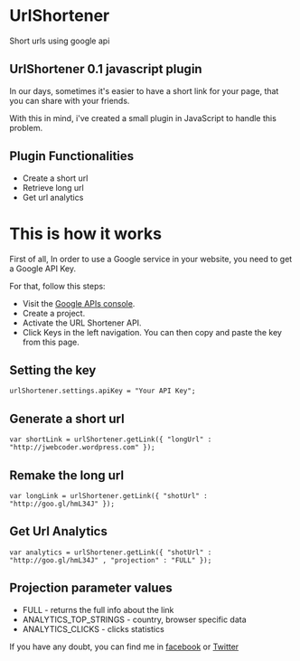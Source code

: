 UrlShortener
============
Short urls using google api



UrlShortener 0.1 javascript plugin
-----
In our days, sometimes it's easier to have a short link for your page, that you can share with your friends.

With this in mind, i've created a small plugin in JavaScript to handle this problem.

Plugin Functionalities
-----
* Create a short url
* Retrieve long url
* Get url analytics

This is how it works
=====

First of all, In order to use a Google service in your website, you need to get a Google API Key.

For that, follow this steps:
* Visit the [Google APIs console](http://code.google.com/apis/console/).
* Create a project.
* Activate the URL Shortener API.
* Click Keys in the left navigation. You can then copy and paste the key from this page.

Setting the key
-----

    urlShortener.settings.apiKey = "Your API Key";
    

Generate a short url
-----

    var shortLink = urlShortener.getLink({ "longUrl" : "http://jwebcoder.wordpress.com" });

Remake the long url
-----

    var longLink = urlShortener.getLink({ "shotUrl" : "http://goo.gl/hmL34J" });
    

Get Url Analytics
-----

    var analytics = urlShortener.getLink({ "shotUrl" : "http://goo.gl/hmL34J" , "projection" : "FULL" });
    
Projection parameter values
-----

* FULL - returns the full info about the link
* ANALYTICS_TOP_STRINGS - country, browser specific data
* ANALYTICS_CLICKS - clicks statistics

If you have any doubt, you can find me in [facebook](https://www.facebook.com/JWebCoder) or [Twitter](https://twitter.com/JWebCoder)
